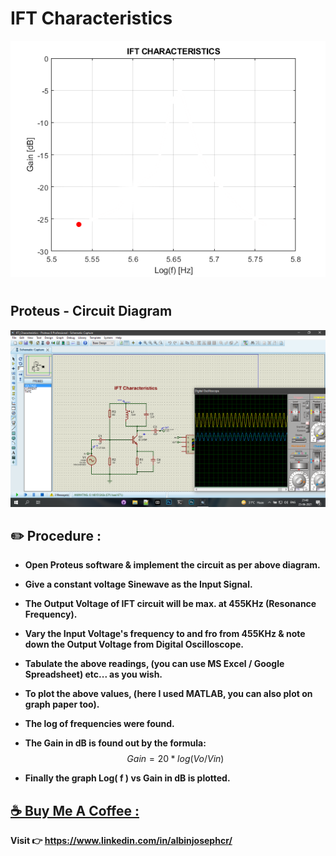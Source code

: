 # IFT Characteristics

<img src="./Images/IFT.gif"/>

# 

## Proteus - Circuit Diagram

<img src="./Images/IFT_Characteristics.png"/>



## ✏️ Procedure :

- **Open Proteus software & implement the circuit as per above diagram.**

- **Give a constant voltage Sinewave as the Input Signal.**

- **The Output Voltage of IFT circuit will be max. at 455KHz (Resonance Frequency).**

- **Vary the Input Voltage's frequency to and fro from 455KHz & note down the Output Voltage from Digital Oscilloscope.**

- **Tabulate the above readings, (you can use MS Excel / Google Spreadsheet) etc... as you wish.**

- **To plot the above values, (here I used MATLAB, you can also plot on graph paper too).**

- **The log of frequencies were found.**

- **The Gain in dB is found out by the formula:** 
  $$
  Gain = 20 * log ( Vo / Vin )
  $$

- **Finally the graph Log( f ) vs Gain in dB is plotted.**

  

## <u>☕ Buy Me A Coffee :</u>

**Visit 👉 https://www.linkedin.com/in/albinjosephcr/**

